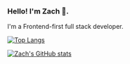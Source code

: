 ### Hello! I'm Zach 🙂.

I'm a Frontend-first full stack developer.

[![Top Langs](https://github-readme-stats.vercel.app/api/top-langs/?username=zkirby&theme=dracula)](https://github.com/anuraghazra/github-readme-stats)

[![Zach's GitHub stats](https://github-readme-stats.vercel.app/api?username=zkirby&theme=dracula&show_icons=true&count_private=true)](https://github.com/anuraghazra/github-readme-stats)

